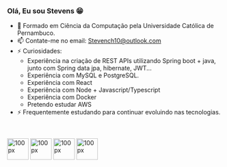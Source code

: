 ### Olá, Eu sou Stevens 😁

- 🔭 Formado em Ciência da Computação pela Universidade Católica de Pernambuco.
- 📫 Contate-me no email: Stevench10@outlook.com
- ⚡ Curiosidades: 
  -  Experiência na criação de REST APIs utilizando Spring boot + java, junto com Spring data jpa, hibernate, JWT...
  -  Experiência com MySQL e PostgreSQL.
  -  Experiência com React
  -  Experiência com Node + Javascript/Typescript
  -  Experiência com Docker
  -  Pretendo estudar AWS
- ⚡ Frequentemente estudando para continuar evoluindo nas tecnologias.

##

<div style="display: inline block"> <br>
  <img alt="100px" width="50px" src="https://cdn.jsdelivr.net/gh/devicons/devicon/icons/java/java-original.svg" />
  <img alt="100px" width="50px" src="https://cdn.jsdelivr.net/gh/devicons/devicon/icons/spring/spring-original-wordmark.svg" />
  <img alt="100px" width="50px" src="https://cdn.jsdelivr.net/gh/devicons/devicon/icons/react/react-original.svg" />
  <img alt="100px" width="50px" src="https://cdn.jsdelivr.net/gh/devicons/devicon/icons/mysql/mysql-original.svg" />
          
  
</div>
